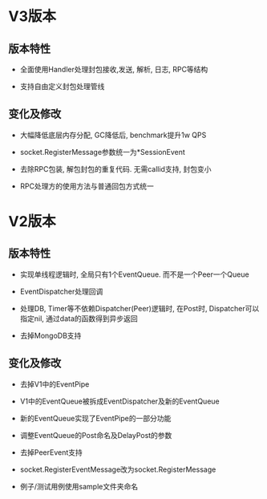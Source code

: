# V3版本
## 版本特性

- 全面使用Handler处理封包接收,发送, 解析, 日志, RPC等结构

- 支持自由定义封包处理管线

## 变化及修改

- 大幅降低底层内存分配, GC降低后, benchmark提升1w QPS

- socket.RegisterMessage参数统一为*SessionEvent

- 去除RPC包装, 解包封包的重复代码. 无需callid支持, 封包变小

- RPC处理方的使用方法与普通回包方式统一


# V2版本

## 版本特性

- 实现单线程逻辑时, 全局只有1个EventQueue. 而不是一个Peer一个Queue

- EventDispatcher处理回调

- 处理DB, Timer等不依赖Dispatcher(Peer)逻辑时, 在Post时, Dispatcher可以指定nil, 通过data的函数得到异步返回

- 去掉MongoDB支持


## 变化及修改

- 去掉V1中的EventPipe

- V1中的EventQueue被拆成EventDispatcher及新的EventQueue

- 新的EventQueue实现了EventPipe的一部分功能

- 调整EventQueue的Post命名及DelayPost的参数

- 去掉PeerEvent支持

- socket.RegisterEventMessage改为socket.RegisterMessage

- 例子/测试用例使用sample文件夹命名

